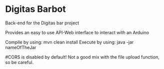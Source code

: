 # Digitas Barbot
Back-end for the Digitas bar project

Provides an easy to use API-Web interface to interact with an Arduino

Compile by using: mvn clean install
Execute by using: java -jar nameOfTheJar

#CORS is disabled by default! Not a good mix with the file upload function, so be careful.



